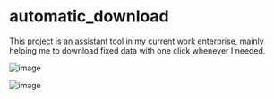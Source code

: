 # automatic_download

This project is an assistant  tool in my current work enterprise, mainly helping me to download fixed data with one click whenever I needed.

![image](https://github.com/nicklai0720/automatic_download/assets/86250832/b68cf8d0-c30f-45ec-97e3-0ec5139fdd0c)

![image](https://github.com/nicklai0720/automatic_download/assets/86250832/5f104106-c8b4-41d4-8d5a-0dce4e03a2f4)
